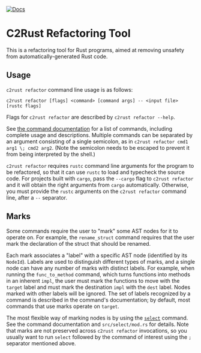 [![Docs]][docs.rs]

[Docs]: https://docs.rs/c2rust-refactor/badge.svg
[docs.rs]: https://docs.rs/c2rust-refactor

# C2Rust Refactoring Tool

This is a refactoring tool for Rust programs, aimed at removing unsafety from
automatically-generated Rust code.


## Usage

`c2rust refactor` command line usage is as follows:

    c2rust refactor [flags] <command> [command args] -- <input file> [rustc flags]

Flags for `c2rust refactor` are described by `c2rust refactor --help`.

See [the command documentation](commands.html) for a list of commands,
including complete usage and descriptions. 
Multiple commands can be separated by an argument consisting of a single
semicolon, as in `c2rust refactor cmd1 arg1 \; cmd2 arg2`.
(Note the semicolon needs to be escaped to prevent it from being interpreted by
the shell.)

`c2rust refactor` requires `rustc` command line arguments for the program to be
refactored, so that it can use `rustc` to load and typecheck the source code.
For projects built with `cargo`, pass the `--cargo` flag to `c2rust refactor`
and it will obtain the right arguments from `cargo` automatically.  Otherwise,
you must provide the `rustc` arguments on the `c2rust refactor` command line,
after a `--` separator.


## Marks

Some commands require the user to "mark" some AST nodes for it to operate on.
For example, the `rename_struct` command requires that the user mark the
declaration of the struct that should be renamed.

Each mark associates a "label" with a specific AST node (identified by its
`NodeId`).  Labels are used to distinguish different types of marks, and a
single node can have any number of marks with distinct labels.  For example,
when running the `func_to_method` command, which turns functions into methods
in an inherent `impl`, the user must mark the functions to move with the
`target` label and must mark the destination `impl` with the `dest` label.
Nodes marked with other labels will be ignored.  The set of labels recognized
by a command is described in the command's documentation; by default, most
commands that use marks operate on `target`.

The most flexible way of marking nodes is by using the
[`select`](commands.html#select) command.  See the command
documentation and `src/select/mod.rs` for details.  Note that marks are not
preserved across `c2rust refactor` invocations, so you usually want to run
`select` followed by the command of interest using the `;` separator mentioned
above.
